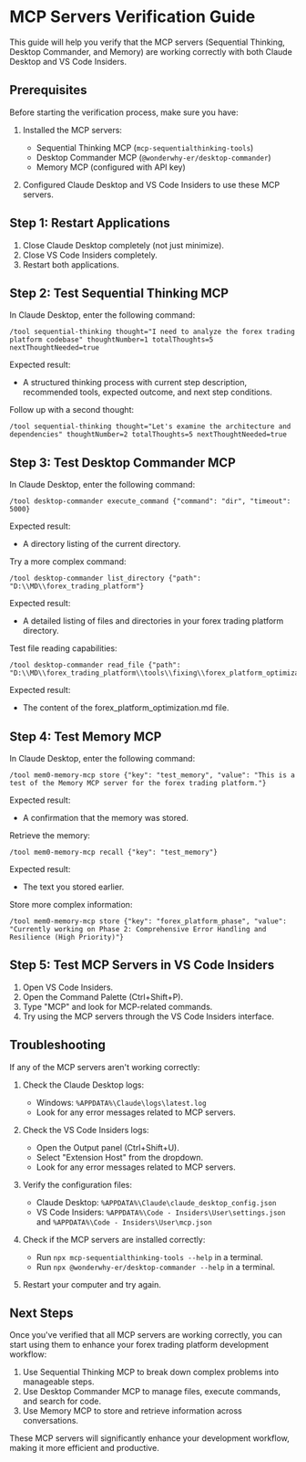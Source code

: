 # MCP Servers Verification Guide

This guide will help you verify that the MCP servers (Sequential Thinking, Desktop Commander, and Memory) are working correctly with both Claude Desktop and VS Code Insiders.

## Prerequisites

Before starting the verification process, make sure you have:

1. Installed the MCP servers:
   - Sequential Thinking MCP (`mcp-sequentialthinking-tools`)
   - Desktop Commander MCP (`@wonderwhy-er/desktop-commander`)
   - Memory MCP (configured with API key)

2. Configured Claude Desktop and VS Code Insiders to use these MCP servers.

## Step 1: Restart Applications

1. Close Claude Desktop completely (not just minimize).
2. Close VS Code Insiders completely.
3. Restart both applications.

## Step 2: Test Sequential Thinking MCP

In Claude Desktop, enter the following command:

```
/tool sequential-thinking thought="I need to analyze the forex trading platform codebase" thoughtNumber=1 totalThoughts=5 nextThoughtNeeded=true
```

Expected result:
- A structured thinking process with current step description, recommended tools, expected outcome, and next step conditions.

Follow up with a second thought:

```
/tool sequential-thinking thought="Let's examine the architecture and dependencies" thoughtNumber=2 totalThoughts=5 nextThoughtNeeded=true
```

## Step 3: Test Desktop Commander MCP

In Claude Desktop, enter the following command:

```
/tool desktop-commander execute_command {"command": "dir", "timeout": 5000}
```

Expected result:
- A directory listing of the current directory.

Try a more complex command:

```
/tool desktop-commander list_directory {"path": "D:\\MD\\forex_trading_platform"}
```

Expected result:
- A detailed listing of files and directories in your forex trading platform directory.

Test file reading capabilities:

```
/tool desktop-commander read_file {"path": "D:\\MD\\forex_trading_platform\\tools\\fixing\\forex_platform_optimization.md"}
```

Expected result:
- The content of the forex_platform_optimization.md file.

## Step 4: Test Memory MCP

In Claude Desktop, enter the following command:

```
/tool mem0-memory-mcp store {"key": "test_memory", "value": "This is a test of the Memory MCP server for the forex trading platform."}
```

Expected result:
- A confirmation that the memory was stored.

Retrieve the memory:

```
/tool mem0-memory-mcp recall {"key": "test_memory"}
```

Expected result:
- The text you stored earlier.

Store more complex information:

```
/tool mem0-memory-mcp store {"key": "forex_platform_phase", "value": "Currently working on Phase 2: Comprehensive Error Handling and Resilience (High Priority)"}
```

## Step 5: Test MCP Servers in VS Code Insiders

1. Open VS Code Insiders.
2. Open the Command Palette (Ctrl+Shift+P).
3. Type "MCP" and look for MCP-related commands.
4. Try using the MCP servers through the VS Code Insiders interface.

## Troubleshooting

If any of the MCP servers aren't working correctly:

1. Check the Claude Desktop logs:
   - Windows: `%APPDATA%\Claude\logs\latest.log`
   - Look for any error messages related to MCP servers.

2. Check the VS Code Insiders logs:
   - Open the Output panel (Ctrl+Shift+U).
   - Select "Extension Host" from the dropdown.
   - Look for any error messages related to MCP servers.

3. Verify the configuration files:
   - Claude Desktop: `%APPDATA%\Claude\claude_desktop_config.json`
   - VS Code Insiders: `%APPDATA%\Code - Insiders\User\settings.json` and `%APPDATA%\Code - Insiders\User\mcp.json`

4. Check if the MCP servers are installed correctly:
   - Run `npx mcp-sequentialthinking-tools --help` in a terminal.
   - Run `npx @wonderwhy-er/desktop-commander --help` in a terminal.

5. Restart your computer and try again.

## Next Steps

Once you've verified that all MCP servers are working correctly, you can start using them to enhance your forex trading platform development workflow:

1. Use Sequential Thinking MCP to break down complex problems into manageable steps.
2. Use Desktop Commander MCP to manage files, execute commands, and search for code.
3. Use Memory MCP to store and retrieve information across conversations.

These MCP servers will significantly enhance your development workflow, making it more efficient and productive.

